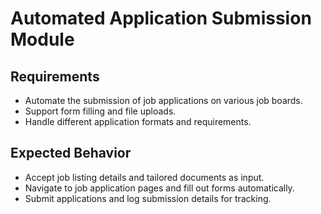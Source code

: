 # Automated Application Submission Module

## Requirements
- Automate the submission of job applications on various job boards.
- Support form filling and file uploads.
- Handle different application formats and requirements.

## Expected Behavior
- Accept job listing details and tailored documents as input.
- Navigate to job application pages and fill out forms automatically.
- Submit applications and log submission details for tracking.
